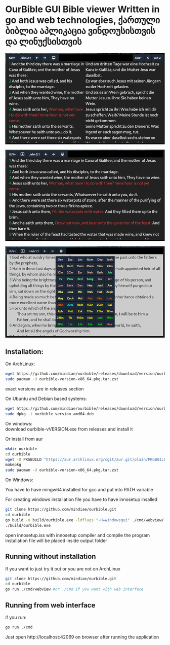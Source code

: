 # OurBible GUI Bible viewer Written in go and web technologies, ქართული ბიბლია აპლიკაცია ვინდოუსისთვის და ლინუქსისთვის

![ourbible-kjv-elb-doubleview-dark.png](https://raw.githubusercontent.com/mindiae/ourbible-pictures/refs/heads/main/ourbible-kjv-elb-doubleview-dark.png "Doubleview Dark KJV")

![ourbible-kjv-singleview-dark.png](https://github.com/mindiae/ourbible-pictures/blob/main/ourbible-kjv-singleview-dark.png?raw=true "Singleview Dark KJV")

![ourbible-kjv-singleview-light-booksview.png](https://github.com/mindiae/ourbible-pictures/blob/main/ourbible-kjv-singleview-light-booksview.png?raw=true "Singleview Light BooksView")


## Installation:

On ArchLinux:

```bash
wget https://github.com/mindiae/ourbible/releases/download/version/ourbible-version-x86_64.pkg.tar.zst
sudo pacman -U ourbible-version-x86_64.pkg.tar.zst
```
exact versions are in releases section



On Ubuntu and Debian based systems:
```bash
wget https://github.com/mindiae/ourbible/releases/download/version/ourbible_version_amd64.deb
sudo dpkg -i ourbible_version_amd64.deb
```

On windows:  
download ourbible-vVERSION.exe from releases and install it


Or install from aur
```bash
mkdir ourbible
cd ourbible
wget -O PKGBUILD "https://aur.archlinux.org/cgit/aur.git/plain/PKGBUILD?h=ourbible"
makepkg
sudo pacman -U ourbible-version-x86_64.pkg.tar.zst
```

On Windows:

You have to have mingw64 installed for gcc and put into PATH variable

For creating windows installation file you have to have innosetup insalled

```bash
git clone https://github.com/mindiae/ourbible.git
cd ourbible
go build -o build/ourbible.exe -ldflags "-H=windowsgui" ./cmd/webview/
./build/ourbible.exe
```

open innosetup.iss with innosetup compiler and compile the program
installation file will be placed inside output folder

## Running without installation

If you want to just try it out or you are not on ArchLinux

```bash
git clone https://github.com/mindiae/ourbible.git
cd ourbible
go run ./cmd/webview #or ./cmd if you want with web interface
```


## Running from web interface

if you run:
```bash
go run ./cmd
```
Just open http://localhost:42069 on browser after running the application
